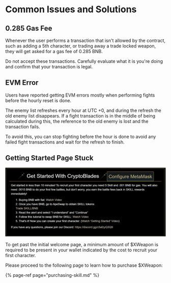 # Common Issues and Solutions



## 0.285 Gas Fee

Whenever the user performs a transaction that isn't allowed by the contract, such as adding a 5th character, or trading away a trade locked weapon, they will get asked for a gas fee of 0.285 BNB.

Do not accept these transactions. Carefully evaluate what it is you're doing and confirm that your transaction is legal.

## EVM Error

Users have reported getting EVM errors mostly when performing fights before the hourly reset is done.

The enemy list refreshes every hour at UTC +0, and during the refresh the old enemy list disappears. If a fight transaction is in the middle of being calculated during this, the reference to the old enemy is lost and the transaction fails.

To avoid this, you can stop fighting before the hour is done to avoid any failed fight transactions and wait for the refresh to finish.

## Getting Started Page Stuck

![](../.gitbook/assets/welcome-page.png)

To get past the initial welcome page, a minimum amount of $XWeapon is required to be present in your wallet indicated by the cost to recruit your first character.

Please proceed to the following page to learn how to purchase $XWeapon:

{% page-ref page="purchasing-skill.md" %}

